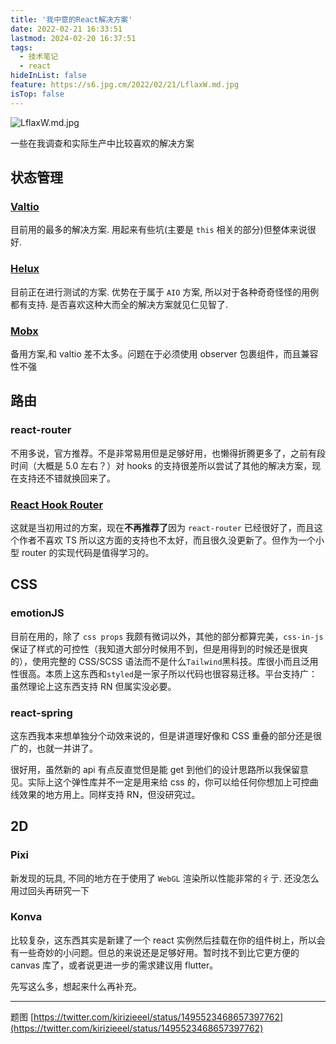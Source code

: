 ```yaml
---
title: '我中意的React解决方案'
date: 2022-02-21 16:33:51
lastmod: 2024-02-20 16:37:51
tags:
  - 技术笔记
  - react
hideInList: false
feature: https://s6.jpg.cm/2022/02/21/LflaxW.md.jpg
isTop: false
---
```


![LflaxW.md.jpg](https://s6.jpg.cm/2022/02/21/LflaxW.md.jpg)

一些在我调查和实际生产中比较喜欢的解决方案

<!-- more -->

## 状态管理

### [Valtio](https://github.com/pmndrs/valtio)

目前用的最多的解决方案. 用起来有些坑(主要是 `this` 相关的部分)但整体来说很好.

### [Helux](https://github.com/heluxjs/helux)

目前正在进行测试的方案. 优势在于属于 `AIO` 方案, 所以对于各种奇奇怪怪的用例都有支持. 是否喜欢这种大而全的解决方案就见仁见智了.

### [Mobx](https://mobx.js.org/)

备用方案,和 valtio 差不太多。问题在于必须使用 observer 包裹组件，而且兼容性不强

## 路由

### react-router

不用多说，官方推荐。不是非常易用但是足够好用，也懒得折腾更多了，之前有段时间（大概是 5.0 左右？）对 hooks 的支持很差所以尝试了其他的解决方案，现在支持还不错就换回来了。

### [React Hook Router](https://github.com/Paratron/hookrouter)

这就是当初用过的方案，现在**不再推荐了**因为 `react-router` 已经很好了，而且这个作者不喜欢 TS 所以这方面的支持也不太好，而且很久没更新了。但作为一个小型 router 的实现代码是值得学习的。

## CSS

### emotionJS

目前在用的，除了 `css props` 我颇有微词以外，其他的部分都算完美，`css-in-js`保证了样式的可控性（我知道大部分时候用不到，但是用得到的时候还是很爽的），使用完整的 CSS/SCSS 语法而不是什么`Tailwind`黑科技。库很小而且泛用性很高。本质上这东西和`styled`是一家子所以代码也很容易迁移。平台支持广：虽然理论上这东西支持 RN 但属实没必要。

### react-spring

这东西我本来想单独分个动效来说的，但是讲道理好像和 CSS 重叠的部分还是很广的，也就一并讲了。

很好用，虽然新的 api 有点反直觉但是能 get 到他们的设计思路所以我保留意见。实际上这个弹性库并不一定是用来给 css 的，你可以给任何你想加上可控曲线效果的地方用上。同样支持 RN，但没研究过。

## 2D

### Pixi

新发现的玩具, 不同的地方在于使用了 `WebGL` 渲染所以性能非常的彳亍. 还没怎么用过回头再研究一下

### Konva

比较复杂，这东西其实是新建了一个 react 实例然后挂载在你的组件树上，所以会有一些奇妙的小问题。但总的来说还是足够好用。暂时找不到比它更方便的 canvas 库了，或者说更进一步的需求建议用 flutter。

先写这么多，想起来什么再补充。

---

题图 [https://twitter.com/kirizieeel/status/1495523468657397762](https://twitter.com/kirizieeel/status/1495523468657397762)
